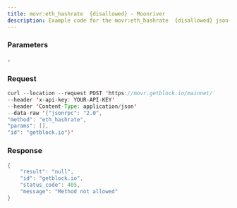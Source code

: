 ```yaml
---
title: movr:eth_hashrate  {disallowed} - Moonriver
description: Example code for the movr:eth_hashrate  {disallowed} json-rpc method. Сomplete guide on how to use movr:eth_hashrate  {disallowed} json-rpc in GetBlock.io Web3 documentation.
---
```


### Parameters


\-

### Request

``` java
curl --location --request POST 'https://movr.getblock.io/mainnet/' 
--header 'x-api-key: YOUR-API-KEY' 
--header 'Content-Type: application/json' 
--data-raw '{"jsonrpc": "2.0",
"method": "eth_hashrate",
"params": [],
"id": "getblock.io"}'
```

###  Response

``` java
{
    "result": "null",
    "id": "getblock.io",
    "status_code": 405,
    "message": "Method not allowed"
}
```

